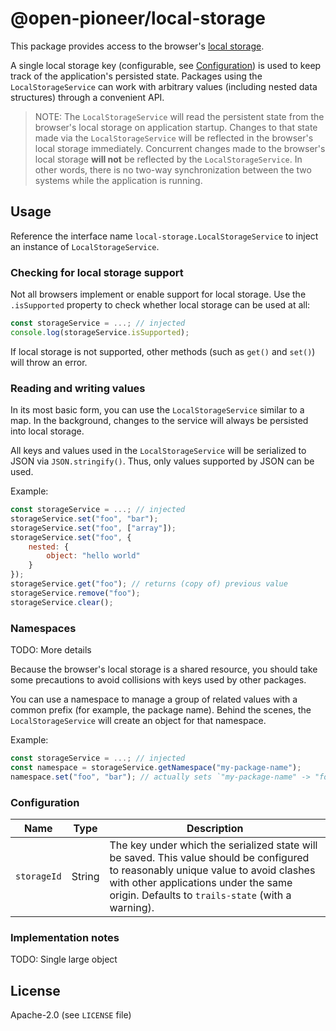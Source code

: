 # @open-pioneer/local-storage

This package provides access to the browser's [local storage](https://developer.mozilla.org/en-US/docs/Web/API/Window/localStorage).

A single local storage key (configurable, see [Configuration](#configuration)) is used to keep track of the application's persisted state.
Packages using the `LocalStorageService` can work with arbitrary values (including nested data structures) through a convenient API.

> NOTE: The `LocalStorageService` will read the persistent state from the browser's local storage on application startup.
> Changes to that state made via the `LocalStorageService` will be reflected in the browser's local storage immediately.
> Concurrent changes made to the browser's local storage **will not** be reflected by the `LocalStorageService`.
> In other words, there is no two-way synchronization between the two systems while the application is running.

## Usage

Reference the interface name `local-storage.LocalStorageService` to inject an instance of `LocalStorageService`.

### Checking for local storage support

Not all browsers implement or enable support for local storage.
Use the `.isSupported` property to check whether local storage can be used at all:

```js
const storageService = ...; // injected
console.log(storageService.isSupported);
```

If local storage is not supported, other methods (such as `get()` and `set()`) will throw an error.

### Reading and writing values

In its most basic form, you can use the `LocalStorageService` similar to a map.
In the background, changes to the service will always be persisted into local storage.

All keys and values used in the `LocalStorageService` will be serialized to JSON via `JSON.stringify()`.
Thus, only values supported by JSON can be used.

Example:

```js
const storageService = ...; // injected
storageService.set("foo", "bar");
storageService.set("foo", ["array"]);
storageService.set("foo", {
    nested: {
        object: "hello world"
    }
});
storageService.get("foo"); // returns (copy of) previous value
storageService.remove("foo");
storageService.clear();
```

### Namespaces

TODO: More details

Because the browser's local storage is a shared resource, you should take some precautions to avoid collisions with keys used by other packages.

You can use a namespace to manage a group of related values with a common prefix (for example, the package name).
Behind the scenes, the `LocalStorageService` will create an object for that namespace.

Example:

```jsx
const storageService = ...; // injected
const namespace = storageService.getNamespace("my-package-name");
namespace.set("foo", "bar"); // actually sets `"my-package-name" -> "foo"`
```

### Configuration

| Name        | Type   | Description                                                                                                                                                                                                                     |
| ----------- | ------ | ------------------------------------------------------------------------------------------------------------------------------------------------------------------------------------------------------------------------------- |
| `storageId` | String | The key under which the serialized state will be saved. This value should be configured to reasonably unique value to avoid clashes with other applications under the same origin. Defaults to `trails-state` (with a warning). |

### Implementation notes

TODO: Single large object

## License

Apache-2.0 (see `LICENSE` file)
